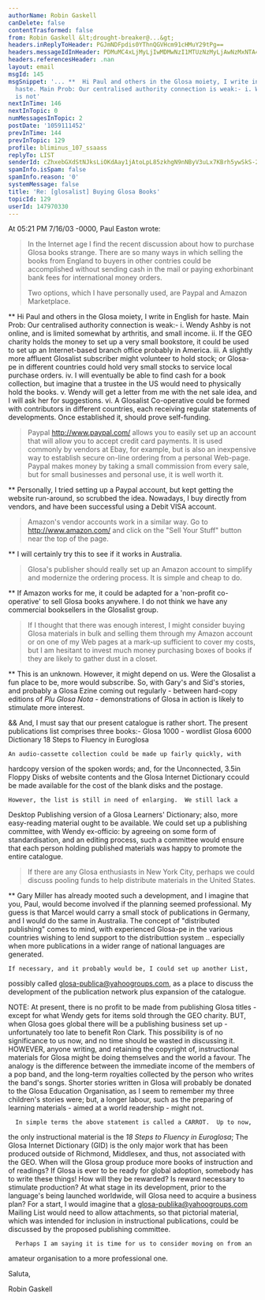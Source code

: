 ```yaml
---
authorName: Robin Gaskell
canDelete: false
contentTrasformed: false
from: Robin Gaskell &lt;drought-breaker@...&gt;
headers.inReplyToHeader: PGJmNDFpdis0YThnQGVHcm91cHMuY29tPg==
headers.messageIdInHeader: PDMuMC4xLjMyLjIwMDMwNzI1MTUzNzMyLjAwNzMxNTA4QHBhY2lmaWMubmV0LmF1Pg==
headers.referencesHeader: .nan
layout: email
msgId: 145
msgSnippet: '... **  Hi Paul and others in the Glosa moiety, I write in English for
  haste. Main Prob: Our centralised authority connection is weak:- i. Wendy Ashby
  is not'
nextInTime: 146
nextInTopic: 0
numMessagesInTopic: 2
postDate: '1059111452'
prevInTime: 144
prevInTopic: 129
profile: bliminus_107_ssaass
replyTo: LIST
senderId: cZhxebGXdStNJksLiOKdAay1jAtoLpL85zkhgN9nNByV3uLx7KBrh5ywSkS-2Txd6v8DljndmSSl_zwAAe4_m6WJOnIg1omP1G0yTS23HTTcL6V-gg
spamInfo.isSpam: false
spamInfo.reason: '0'
systemMessage: false
title: 'Re: [glosalist] Buying Glosa Books'
topicId: 129
userId: 147970330
---
```


At 05:21 PM 7/16/03 -0000, Paul Easton wrote:
>In the Internet age I find the recent discussion about how to 
>purchase Glosa books strange.  There are so many ways in which 
>selling the books from England to buyers in other contries could be 
>accomplished without sending cash in the mail or paying exhorbinant 
>bank fees for international money orders.
>
>Two options, which I have personally used, are Paypal and Amazon 
>Marketplace.
>
**  Hi Paul and others in the Glosa moiety,
    I write in English for haste.
    Main Prob: Our centralised authority connection is weak:-
                 i. Wendy Ashby is not online, and is limited somewhat
                      by arthritis, and small income.
                ii. If the GEO charity holds the money to set up a very
                      small bookstore, it could be used to set up an 
                      Internet-based branch office probably in America.
               iii. A slightly more affluent Glosalist subscriber might
                      volunteer to hold stock; or Glosa-pe in different 
                      countries could hold very small stocks to service
                      local purchase orders.
                iv. I will eventually be able to find cash for a book
                      collection, but imagine that a trustee in the US
                      would need to physically hold the books.
                 v. Wendy will get a letter from me with the net sale
                      idea, and I will ask her for suggestions.
                vi. A Glosalist Co-operative could be formed with
                      contributors in different countries, each
                      receiving regular statements of developments.
                      Once established it, should prove self-funding. 

>Paypal <http://www.paypal.com/> allows you to easily set up an 
>account that will allow you to accept credit card payments.  It is 
>used commonly by vendors at Ebay, for example, but is also an 
>inexpensive way to establish secure on-line ordering from a personal 
>Web-page.  Paypal makes money by taking a small commission from every 
>sale, but for small businesses and personal use, it is well worth it.
>
**  Personally, I tried setting up a Paypal account, but kept getting the
website run-around, so scrubbed the idea.  Nowadays, I buy directly from
vendors, and have been successful using a Debit VISA account. 

>Amazon's  vendor accounts work in a similar way.  Go to 
>http://www.amazon.com/ and click on the "Sell Your Stuff" button near 
>the top of the page.
>
**  I will certainly try this to see if it works in Australia.

>Glosa's publisher should really set up an Amazon account to simplify 
>and modernize the ordering process.  It is simple and cheap to do.  
>
** If Amazon works for me, it could be adapted for a 'non-profit
co-operative' to sell Glosa books anywhere.  I do not think we have any
commercial booksellers in the Glosalist group.
 
>If I thought that there was enough interest, I might consider buying 
>Glosa materials in bulk and selling them through my Amazon account or 
>on one of my Web pages at a mark-up sufficient to cover my costs, but 
>I am hesitant to invest much money purchasing boxes of books if they 
>are likely to gather dust in a closet.  
>
**  This is an unknown.
    However, it might depend on us.  Were the Glosalist a fun place to be,
more would subscribe.  So, with Gary's and Sid's stories, and probably a
Glosa Ezine coming out regularly - between hard-copy editions of _Plu Glosa
Nota_ - demonstrations of Glosa in action is likely to stimulate more
interest.

&&  And, I must say that our present catalogue is rather short.
    The present publications list comprises three books:-
        Glosa 1000 - wordlist
        Glosa 6000 Dictionary
        18 Steps to Fluency in Euroglosa

    An audio-cassette collection could be made up fairly quickly, with
hardcopy version of the spoken words; and, for the Unconnected, 3.5in
Floppy Disks of website contents and the Glosa Internet Dictionary ccould
be made available for the cost of the blank disks and the postage.

    However, the list is still in need of enlarging.  We still lack a
Desktop Publishing version of a Glosa Learners' Dictionary; also, more
easy-reading material ought to be available.  We could set up a publishing
committee, with Wendy ex-officio: by agreeing on some form of
standardisation, and an editing process, such a committee would ensure that
each person holding published materials was happy to promote the entire
catalogue.

>If there are any Glosa enthusiasts in New York City, perhaps we could 
>discuss pooling funds to help distribute materials in the United 
>States.  
>
**  Gary Miller has already mooted such a development, and I imagine that
you, Paul, would become involved if the planning seemed professional.  My
guess is that Marcel would carry a small stock of publications in Germany,
and I would do the same in Australia.
    The concept of "distributed publishing" comes to mind, with experienced
Glosa-pe in the various countries wishing to lend support to the
distributtion system .. especially when more publications in a wider range
of national languages are generated.

    If necessary, and it probably would be, I could set up another List,
possibly called <glosa-publica@yahoogroups.com>, as a place to discuss the
development of the publication network plus expansion of the catalogue.

NOTE: At present, there is no profit to be made from publishing Glosa
titles - except for what Wendy gets for items sold through the GEO charity.
      BUT, when Glosa goes global there will be a publishing business set
up - unfortunately too late to benefit Ron Clark.  This possibility is of
no significance to us now, and no time should be wasted in discussing it.
      HOWEVER, anyone writing, and retaining the copyright of,
instructional materials for Glosa might be doing themselves and the world a
favour.  The analogy is the difference between the immediate income of the
members of a pop band, and the long-term royalties collected by the person
who writes the band's songs.  Shorter stories written in Glosa will
probably be donated to the Glosa Education Organisation, as I seem to
remember my three children's stories were;
but, a longer labour, such as the preparing of learning materials - aimed
at a world readership - might not.

      In simple terms the above statement is called a CARROT.  Up to now,
the only instructional material is the _18 Steps to Fluency in Euroglosa_;
The Glosa Internet Dictionary (GID) is the only major work that has been
produced outside of Richmond, Middlesex, and thus, not associated with the
GEO.
      When will the Glosa group produce more books of instruction and of
readings?  If Glosa is ever to be ready for global adoption, somebody has
to write these things!  How will they be rewarded?  Is reward necessary to
stimulate production?
      At what stage in its development, prior to the language's being
launched worldwide, will Glosa need to acquire a business plan?  For a
start, I would imagine that a <glosa-publika@yahoogroups.com> Mailing List
would need to allow attachments, so that pictorial material, which was
intended for inclusion in instructional publications, could be discussed by
the proposed publishing committee.  

      Perhaps I am saying it is time for us to consider moving on from an
amateur organisation to a more professional one.

Saluta, 

Robin Gaskell



